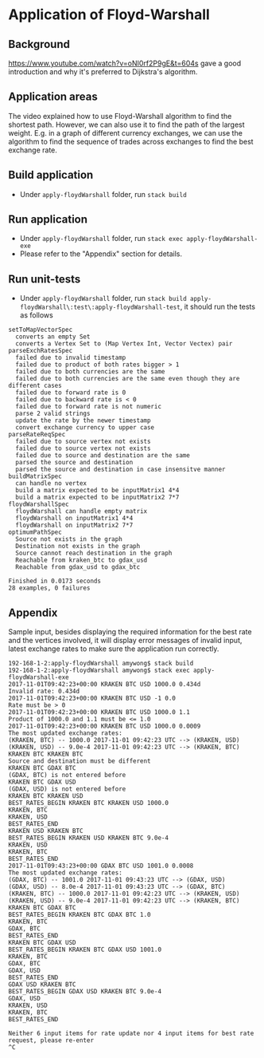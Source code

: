 # Application of Floyd-Warshall

## Background
https://www.youtube.com/watch?v=oNI0rf2P9gE&t=604s gave a good introduction and why it's preferred to Dijkstra's algorithm.

## Application areas
The video explained how to use Floyd-Warshall algorithm to find the shortest path.  However, we can also use it to find the path of the largest weight.  E.g. in a graph of different currency exchanges, we can use the algorithm to find the sequence of trades across exchanges to find the best exchange rate.

## Build application
* Under `apply-floydWarshall` folder, run `stack build`

## Run application
* Under `apply-floydWarshall` folder, run `stack exec apply-floydWarshall-exe`
* Please refer to the "Appendix" section for details.

## Run unit-tests
* Under `apply-floydWarshall` folder, run `stack build apply-floydWarshall\:test\:apply-floydWarshall-test`, it should run the tests as follows

```
setToMapVectorSpec
  converts an empty Set
  converts a Vertex Set to (Map Vertex Int, Vector Vectex) pair
parseExchRatesSpec
  failed due to invalid timestamp
  failed due to product of both rates bigger > 1
  failed due to both currencies are the same
  failed due to both currencies are the same even though they are different cases
  failed due to forward rate is 0
  failed due to backward rate is < 0
  failed due to forward rate is not numeric
  parse 2 valid strings
  update the rate by the newer timestamp
  convert exchange currency to upper case
parseRateReqSpec
  failed due to source vertex not exists
  failed due to source vertex not exists
  failed due to source and destination are the same
  parsed the source and destination
  parsed the source and destination in case insensitve manner
buildMatrixSpec
  can handle no vertex
  build a matrix expected to be inputMatrix1 4*4
  build a matrix expected to be inputMatrix2 7*7
floydWarshallSpec
  floydWarshall can handle empty matrix
  floydWarshall on inputMatrix1 4*4
  floydWarshall on inputMatrix2 7*7
optimumPathSpec
  Source not exists in the graph
  Destination not exists in the graph
  Source cannot reach destination in the graph
  Reachable from kraken_btc to gdax_usd
  Reachable from gdax_usd to gdax_btc

Finished in 0.0173 seconds
28 examples, 0 failures
```

## Appendix
Sample input, besides displaying the required information for the best rate and the vertices involved, it will display error messages of invalid input, latest exchange rates to make sure the application run correctly.
```
192-168-1-2:apply-floydWarshall amywong$ stack build
192-168-1-2:apply-floydWarshall amywong$ stack exec apply-floydWarshall-exe
2017-11-01T09:42:23+00:00 KRAKEN BTC USD 1000.0 0.434d
Invalid rate: 0.434d
2017-11-01T09:42:23+00:00 KRAKEN BTC USD -1 0.0
Rate must be > 0
2017-11-01T09:42:23+00:00 KRAKEN BTC USD 1000.0 1.1
Product of 1000.0 and 1.1 must be <= 1.0
2017-11-01T09:42:23+00:00 KRAKEN BTC USD 1000.0 0.0009
The most updated exchange rates:
(KRAKEN, BTC) -- 1000.0 2017-11-01 09:42:23 UTC --> (KRAKEN, USD)
(KRAKEN, USD) -- 9.0e-4 2017-11-01 09:42:23 UTC --> (KRAKEN, BTC)
KRAKEN BTC KRAKEN BTC
Source and destination must be different
KRAKEN BTC GDAX BTC
(GDAX, BTC) is not entered before
KRAKEN BTC GDAX USD
(GDAX, USD) is not entered before
KRAKEN BTC KRAKEN USD
BEST_RATES_BEGIN KRAKEN BTC KRAKEN USD 1000.0
KRAKEN, BTC
KRAKEN, USD
BEST_RATES_END
KRAKEN USD KRAKEN BTC
BEST_RATES_BEGIN KRAKEN USD KRAKEN BTC 9.0e-4
KRAKEN, USD
KRAKEN, BTC
BEST_RATES_END
2017-11-01T09:43:23+00:00 GDAX BTC USD 1001.0 0.0008
The most updated exchange rates:
(GDAX, BTC) -- 1001.0 2017-11-01 09:43:23 UTC --> (GDAX, USD)
(GDAX, USD) -- 8.0e-4 2017-11-01 09:43:23 UTC --> (GDAX, BTC)
(KRAKEN, BTC) -- 1000.0 2017-11-01 09:42:23 UTC --> (KRAKEN, USD)
(KRAKEN, USD) -- 9.0e-4 2017-11-01 09:42:23 UTC --> (KRAKEN, BTC)
KRAKEN BTC GDAX BTC
BEST_RATES_BEGIN KRAKEN BTC GDAX BTC 1.0
KRAKEN, BTC
GDAX, BTC
BEST_RATES_END
KRAKEN BTC GDAX USD
BEST_RATES_BEGIN KRAKEN BTC GDAX USD 1001.0
KRAKEN, BTC
GDAX, BTC
GDAX, USD
BEST_RATES_END
GDAX USD KRAKEN BTC
BEST_RATES_BEGIN GDAX USD KRAKEN BTC 9.0e-4
GDAX, USD
KRAKEN, USD
KRAKEN, BTC
BEST_RATES_END

Neither 6 input items for rate update nor 4 input items for best rate request, please re-enter
^C
```

